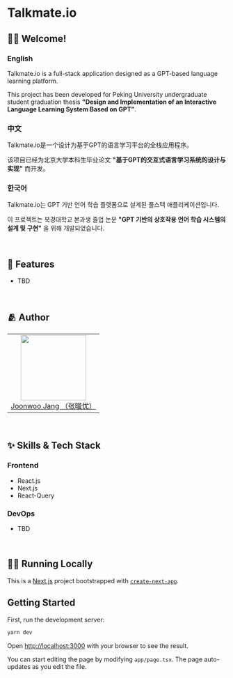 # <span>Talkmate.io</span>

## 👨‍💻 Welcome!
### English
Talkmate.io is a full-stack application designed as a GPT-based language learning platform.

This project has been developed for Peking University undergraduate student graduation thesis **"Design and Implementation of an Interactive Language Learning System Based on GPT"**.

### 中文
Talkmate.io是一个设计为基于GPT的语言学习平台的全栈应用程序。

该项目已经为北京大学本科生毕业论文 **"基于GPT的交互式语言学习系统的设计与实现"** 而开发。

### 한국어
Talkmate.io는 GPT 기반 언어 학습 플랫폼으로 설계된 풀스택 애플리케이션입니다.

이 프로젝트는 북경대학교 본과생 졸업 논문 **"GPT 기반의 상호작용 언어 학습 시스템의 설계 및 구현"** 을 위해 개발되었습니다.


<br>

## :pushpin: Features

- TBD

<br>

## :people_hugging: Author

<table>
  <tr height="150px">
  <td align="center">
    <a href="https://github.com/timingsniper"><img height="150px" width="150px" src="https://avatars.githubusercontent.com/u/17792896?v=4"/></a>
    <br />
    <a href="https://github.com/timingsniper">Joonwoo Jang （张晙优）</a>
  </td>
  </tr>
</table>

<br>

## :sparkles: Skills & Tech Stack

### Frontend

- React.js
- Next.js
- React-Query

### DevOps
- TBD

<br/>

## 🏃‍♂️ Running Locally
This is a [Next.js](https://nextjs.org/) project bootstrapped with [`create-next-app`](https://github.com/vercel/next.js/tree/canary/packages/create-next-app).

## Getting Started

First, run the development server:

```bash
yarn dev
```

Open [http://localhost:3000](http://localhost:3000) with your browser to see the result.

You can start editing the page by modifying `app/page.tsx`. The page auto-updates as you edit the file.